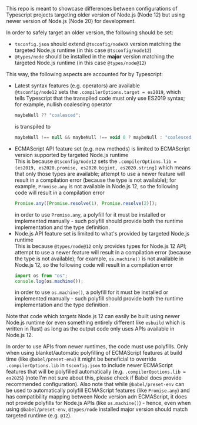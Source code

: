 This repo is meant to showcase differences between configurations of Typescript projects targeting older version of Node.js (Node 12) but using newer version of Node.js (Node 20) for development.

In order to safely target an older version, the following should be set:

-   `tsconfig.json` should extend `@tsconfig/nodeXX` version matching the targeted Node.js runtime (in this case `@tsconfig/node12`)
-   `@types/node` should be installed in the **major** version matching the targeted Node.js runtime (in this case `@types/node@12`)

This way, the following aspects are accounted for by Typescript:

-   Latest syntax features (e.g. operators) are available\
    `@tsconfig/node12` sets the `.compilerOptions.target = es2019`, which tells Typescript that the transpiled code must only use ES2019 syntax; for example, nullish coalescing operator
    ```js
    maybeNull ?? "coalesced";
    ```
    is transpiled to
    ```js
    maybeNull !== null && maybeNull !== void 0 ? maybeNull : "coalesced";
    ```
-   ECMAScript API feature set (e.g. new methods) is limited to ECMAScript version supported by targeted Node.js runtime\
    This is because `@tsconfig/node12` sets the `.compilerOptions.lib = [es2019, es2020.promise, es2020.bigint, es2020.string]` which means that only those types are available; attempt to use a newer feature will result in a compilation error (because the type is not available);
    for example, `Promise.any` is not available in Node.js 12, so the following code will result in a compilation error
    ```ts
    Promise.any([Promise.resolve(1), Promise.resolve(2)]);
    ```
    in order to use `Promise.any`, a polyfill for it must be installed or implemented manually - such polyfill should provide both the runtime implementation and the type definition.
-   Node.js API feature set is limited to what's provided by targeted Node.js runtime\
    This is because `@types/node@12` only provides types for Node.js 12 API; attempt to use a newer feature will result in a compilation error (because the type is not available);
    for example, `os.machine()` is not available in Node.js 12, so the following code will result in a compilation error
    ```ts
    import os from "os";
    console.log(os.machine());
    ```
    in order to use `os.machine()`, a polyfill for it must be installed or implemented manually - such polyfill should provide both the runtime implementation and the type definition.

Note that code which _targets_ Node.js 12 can easily be built using newer Node.js runtime (or even something entirely different like `esbuild` which is written in Rust) as long as the output code only uses APIs available in Node.js 12.

In order to use APIs from newer runtimes, the code must use polyfills. Only when using blanket/automatic polyfilling of ECMAScript features at build time (like `@babel/preset-env`) it might be beneficial to override `.compilerOptions.lib` in `tsconfig.json` to include newer ECMAScript features that will be polyfilled automatically (e.g. `.compilerOpotions.lib = es2025`) (note I'm not sure about this, please check if Babel docs provide recommended configuration). Also note that while `@babel/preset-env` can be used to automatically polyfill ECMAScript features (like `Promise.any`) and has compatibility mapping between Node version adn ECMAScript, it does not provide polyfills for Node.js APIs (like `os.machine()`) - hence, even when using `@babel/preset-env`, `@types/node` installed major version should match targeted runtime (e.g. `@12`).
